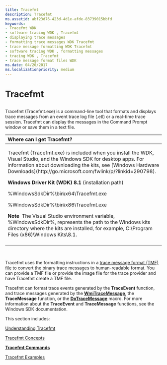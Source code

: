 ```yaml
---
title: Tracefmt
description: Tracefmt
ms.assetid: abf23d76-423d-4d1e-afde-83739015bbfd
keywords:
- Tracefmt WDK
- software tracing WDK , Tracefmt
- displaying trace messages
- formatting trace messages WDK Tracefmt
- trace message formatting WDK Tracefmt
- software tracing WDK , formatting messages
- tracing WDK , Tracefmt
- trace message format files WDK
ms.date: 04/20/2017
ms.localizationpriority: medium
---
```


# Tracefmt


## <span id="ddk_tracefmt_tools"></span><span id="DDK_TRACEFMT_TOOLS"></span>


Tracefmt (Tracefmt.exe) is a command-line tool that formats and displays trace messages from an event trace log file (.etl) or a real-time trace session. Tracefmt can display the messages in the Command Prompt window or save them in a text file.

<table>
<colgroup>
<col width="100%" />
</colgroup>
<thead>
<tr class="header">
<th align="left">Where can I get Tracefmt?</th>
</tr>
</thead>
<tbody>
<tr class="odd">
<td align="left"><p>Tracefmt (Tracefmt.exe) is included when you install the WDK, Visual Studio, and the Windows SDK for desktop apps. For information about downloading the kits, see [Windows Hardware Downloads](http://go.microsoft.com/fwlink/p/?linkid=290798).</p>
<p><strong>Windows Driver Kit (WDK) 8.1</strong> (installation path)</p>
<p>%WindowsSdkDir%\bin\x64\Tracefmt.exe</p>
<p>%WindowsSdkDir%\bin\x86\Tracefmt.exe</p>
<div class="alert">
<strong>Note</strong>  The Visual Studio environment variable, %WindowsSdkDir%, represents the path to the Windows kits directory where the kits are installed, for example, C:\Program Files (x86)\Windows Kits\8.1.
</div>
<div>
 
</div></td>
</tr>
</tbody>
</table>

 

Tracefmt uses the formatting instructions in a [trace message format (TMF) file](trace-message-format-file.md) to convert the binary trace messages to human-readable format. You can provide a TMF file or provide the image file for the trace provider and have Tracefmt create a TMF file.

Tracefmt can format trace events generated by the **TraceEvent** function, and trace messages generated by the [**WmiTraceMessage**](https://msdn.microsoft.com/library/windows/hardware/ff565836), the **TraceMessage** function, or the [**DoTraceMessage**](https://msdn.microsoft.com/library/windows/hardware/ff544918) macro. For more information about the **TraceEvent** and **TraceMessage** functions, see the Windows SDK documentation.

This section includes:

[Understanding Tracefmt](understanding-tracefmt.md)

[Tracefmt Concepts](tracefmt-concepts.md)

[**Tracefmt Commands**](tracefmt-commands.md)

[Tracefmt Examples](tracefmt-examples.md)

 

 





